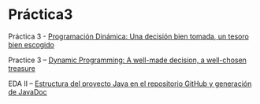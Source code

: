 # Práctica3

Práctica 3 - [Programación Dinámica: Una decisión bien tomada, un tesoro bien escogido](https://ualeda2.github.io/practica3/index)

Practice 3 – [Dynamic Programming: A well-made decision, a well-chosen treasure](https://ualeda2.github.io/practica3/index_en)

EDA II – [Estructura del proyecto Java en el repositorio GitHub y generación de JavaDoc](https://ualeda2.github.io/practica3/repositorio)